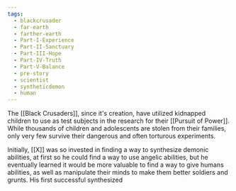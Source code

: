 ```yaml
---
tags:
  - blackcrusader
  - far-earth
  - farther-earth
  - Part-I-Experience
  - Part-II-Sanctuary
  - Part-III-Hope
  - Part-IV-Truth
  - Part-V-Balance
  - pre-story
  - scientist
  - syntheticdemon
  - human
---
```

The [[Black Crusaders]], since it's creation, have utilized kidnapped children to use as test subjects in the research for their [[Pursuit of Power]]. While thousands of children and adolescents are stolen from their families, only very few survive their dangerous and often torturous experiments. 

Initially, [[X]] was so invested in finding a way to synthesize demonic abilities, at first so he could find a way to use angelic abilities, but he eventually learned it would be more valuable to find a way to give humans abilities, as well as manipulate their minds to make them better soldiers and grunts. His first successful synthesized 
